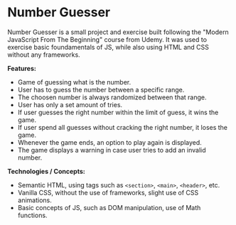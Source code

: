 # Number Guesser

Number Guesser is a small project and exercise built following the "Modern JavaScript From The Beginning" course from Udemy. It was used to exercise basic foundamentals 
of JS, while also using HTML and CSS without any frameworks.

**Features:**
* Game of guessing what is the number.
* User has to guess the number between a specific range.
* The choosen number is always randomized between that range.
* User has only a set amount of tries.
* If user guesses the right number within the limit of guess, it wins the game.
* If user spend all guesses without cracking the right number, it loses the game.
* Whenever the game ends, an option to play again is displayed.
* The game displays a warning in case user tries to add an invalid number.

**Technologies / Concepts:**
* Semantic HTML, using tags such as `<section>`, `<main>`, `<header>`, etc.
* Vanilla CSS, without the use of frameworks, slight use of CSS animations.
* Basic concepts of JS, such as DOM manipulation, use of Math functions.
